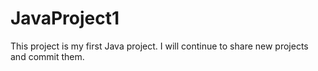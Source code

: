 # JavaProject1

This project is my first Java project. I will continue to share new projects and commit them.
